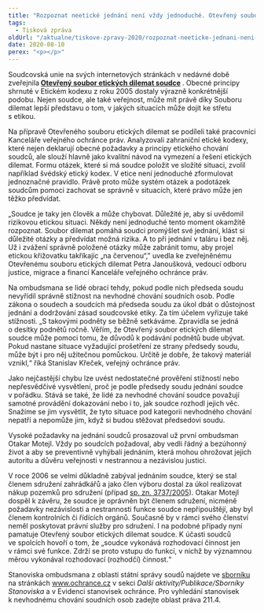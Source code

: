 ```yaml
---
title: "Rozpoznat neetické jednání není vždy jednoduché. Otevřený soubor etických dilemat soudce může být užitečnou pomůckou"
tags:
  - Tisková zpráva
oldUrl: "/aktualne/tiskove-zpravy-2020/rozpoznat-neeticke-jednani-neni-vzdy-jednoduche-otevreny-soubor-etickych-dilemat-soudce-m"
date: 2020-08-10
perex: "<p></p>"
---
```


<!-- imported from the old website -->

<p>Soudcovská unie na svých internetových stránkách v nedávné době zveřejnila<b> <a title="Otevření do nového okna" href="http://www.sucr.cz/o-nas/otevreny-soubor-etick%c3%bdch-dilemat-soudce.html" target="_blank">Otevřený soubor etických dilemat soudce</a> </b>. Obecné principy shrnuté v Etickém kodexu z roku 2005 dostaly výrazně konkrétnější podobu. Nejen soudce, ale také veřejnost, může mít právě díky Souboru dilemat lepší představu o tom, v jakých situacích může dojít ke střetu s etikou. </p> <p>Na přípravě Otevřeného souboru etických dilemat se podíleli také pracovníci Kanceláře veřejného ochránce práv. Analyzovali zahraniční etické kodexy, které nejen deklarují obecné požadavky a principy etického chování soudců, ale slouží hlavně jako kvalitní návod na vymezení a řešení etických dilemat. Formu otázek, které si má soudce položit ve složité situaci, zvolil například švédský etický kodex. V etice není jednoduché zformulovat jednoznačné pravidlo. Právě proto může systém otázek a podotázek soudcům pomoci zachovat se správně v situacích, které právo může jen těžko předvídat. </p> <p>„Soudce je taky jen člověk a může chybovat. Důležité je, aby si uvědomil rizikovou etickou situaci. Někdy není jednoduché tento moment okamžitě rozpoznat. Soubor dilemat pomáhá soudci promýšlet své jednání, klást si důležité otázky a předvídat možná rizika. A to při jednání v taláru i bez něj. Už i zvážení správně položené otázky může zabránit tomu, aby projel etickou křižovatku takříkajíc „na červenou“,&quot; uvedla ke zveřejněnému Otevřenému souboru etických dilemat Petra Janoušková, vedoucí odboru justice, migrace a financí Kanceláře veřejného ochránce práv.</p> <p>Na ombudsmana se lidé obrací tehdy, pokud podle nich předseda soudu nevyřídil správně stížnost na nevhodné chování soudních osob. Podle zákona o soudech a soudcích má předseda soudu za úkol dbát o důstojnost jednání a dodržování zásad soudcovské etiky. Za tím účelem vyřizuje také stížnosti.<i> </i>„S takovými podněty se běžně setkáváme. Zpravidla se jedná o desítky podnětů ročně. Věřím, že Otevřený soubor etických dilemat soudce může pomoci tomu, že důvodů k podávání podnětů bude ubývat. Pokud nastane situace vyžadující prošetření ze strany předsedy soudu, může být i pro něj užitečnou pomůckou. Určitě je dobře, že takový materiál vznikl,“ říká Stanislav Křeček, veřejný ochránce práv. </p> <p>Jako nejčastější chybu lze uvést nedostatečné prověření stížností nebo nepřesvědčivé vysvětlení, proč je podle předsedy soudu jednání soudce v pořádku. Stává se také, že lidé za nevhodné chování soudce považují samotné provádění dokazování nebo i to, jak soudce rozhodl jejich věc. Snažíme se jim vysvětlit, že tyto situace pod kategorii nevhodného chování nepatří a nepomůže jim, když si budou stěžovat předsedovi soudu. </p> <p>Vysoké požadavky na jednání soudců prosazoval už první ombudsman Otakar Motejl. Vždy po soudcích požadoval, aby vedli řádný a bezúhonný život a aby se preventivně vyhýbali jednáním, která mohou ohrožovat jejich autoritu a důvěru veřejnosti v nestrannou a nezávislou justici. </p> <p>V roce 2006 se velmi důkladně zabýval jednáním soudce, který se stal členem sdružení zahrádkářů a jako člen výboru dostal za úkol realizovat nákup pozemků pro sdružení (případ <a href="https://eso.ochrance.cz/Nalezene/Edit/5908" target="_blank">sp. zn. 3737/2005</a>). Otakar Motejl dospěl k závěru, že soudce je oprávněn být členem sdružení, nicméně požadavky nezávislosti a nestrannosti funkce soudce nepřipouštějí, aby byl členem kontrolních či řídících orgánů. Současně by v rámci svého členství neměl poskytovat právní služby pro sdružení. I na podobné případy nyní pamatuje Otevřený soubor etických dilemat soudce. K účasti soudců ve spolcích hovoří o tom, že „soudce vykonává rozhodovací činnost jen v rámci své funkce. Zdrží se proto vstupu do funkcí, v nichž by významnou měrou vykonával rozhodovací (rozhodčí) činnost.“ </p> <p>Stanoviska ombudsmana z oblasti státní správy soudů najdete ve <a href="/uploads-import/Publikace/sborniky_stanoviska/Sbornik_Statni-sprava-soudu.pdf" target="_blank">sborníku</a> na stránkách <a href="http://www.ochrance.cz/">www.ochrance.cz</a> v sekci <i>Další aktivity/Publikace/Sborníky Stanoviska </i>a v Evidenci stanovisek ochránce. Pro vyhledání stanovisek k nevhodnému chování soudních osob zadejte oblast práva 211.4. </p>
